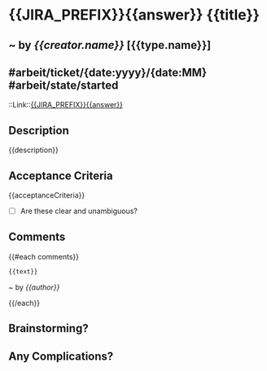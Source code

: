 # {{JIRA_PREFIX}}{{answer}} {{title}}
~ by *{{creator.name}}* [{{type.name}}]
---
#arbeit/ticket/{date:yyyy}/{date:MM} #arbeit/state/started
---
::Link::[{{JIRA_PREFIX}}{{answer}}](https://verimi.atlassian.net/browse/{{JIRA_PREFIX}}{{answer}})

## Description
{{description}}

## Acceptance Criteria
{{acceptanceCriteria}}

- [ ] Are these clear and unambiguous?

## Comments
{{#each comments}}
```md
{{text}}
```
~ by *{{author}}*

{{/each}}

## Brainstorming?


## Any Complications?
